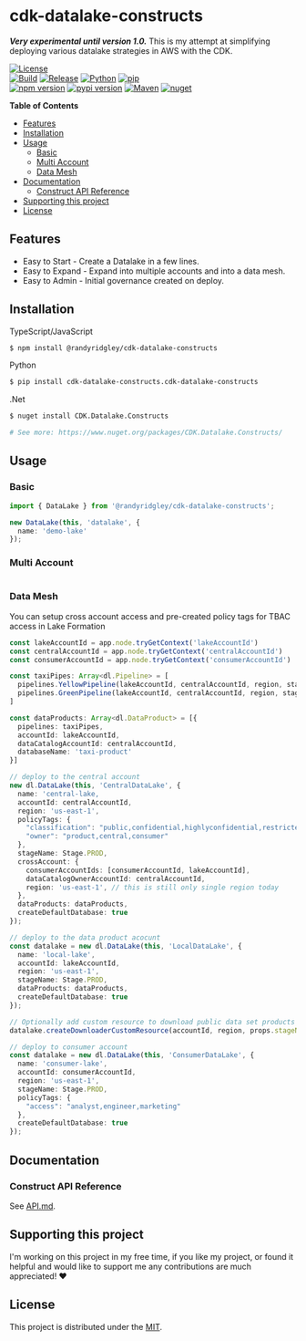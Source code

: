 # cdk-datalake-constructs  <!-- omit in toc -->

***Very experimental until version 1.0.***
This is my attempt at simplifying deploying various datalake strategies in AWS with the CDK.

[![License](https://img.shields.io/badge/License-MIT-green)](https://opensource.org/licenses/MIT)  
[![Build](https://github.com/randyridgley/cdk-datalake-constructs/workflows/build/badge.svg)](https://github.com/randyridgley/cdk-datalake-constructs/workflows/build.yml) 
[![Release](https://github.com/randyridgley/cdk-datalake-constructs/workflows/release/badge.svg)](https://github.com/randyridgley/cdk-datalake-constructs/workflows/release.yml)
[![Python](https://img.shields.io/pypi/pyversions/cdk-datalake-constructs)](https://pypi.org) [![pip](https://img.shields.io/badge/pip%20install-cdk--datalake--constructs-blue)](https://pypi.org/project/cdk-datalake-constructs/)  
[![npm version](https://img.shields.io/npm/v/cdk-datalake-constructs)](https://www.npmjs.com/package/cdk-datalake-constructs) [![pypi version](https://img.shields.io/pypi/v/cdk-datalake-constructs)](https://pypi.org/project/cdk-datalake-constructs/) [![Maven](https://img.shields.io/maven-central/v/io.github.randyridgley/cdk-datalake-constructs)](https://search.maven.org/search?q=a:cdk-datalake-constructs) [![nuget](https://img.shields.io/nuget/v/Cdk.Datalake.Constructs)](https://www.nuget.org/packages/Cdk.Datalake.Constructs/)

**Table of Contents**

- [Features](#features)
- [Installation](#installation)
- [Usage](#usage)
  - [Basic](#basic)
  - [Multi Account](#multi-account)
  - [Data Mesh](#data-mesh)
- [Documentation](#documentation)
  - [Construct API Reference](#construct-api-reference)
- [Supporting this project](#supporting-this-project)
- [License](#license)

## Features

- Easy to Start - Create a Datalake in a few lines.
- Easy to Expand - Expand into multiple accounts and into a data mesh.
- Easy to Admin - Initial governance created on deploy.

## Installation

TypeScript/JavaScript

```sh
$ npm install @randyridgley/cdk-datalake-constructs
```

Python

```sh
$ pip install cdk-datalake-constructs.cdk-datalake-constructs
```

.Net

```sh
$ nuget install CDK.Datalake.Constructs

# See more: https://www.nuget.org/packages/CDK.Datalake.Constructs/
```

## Usage

### Basic

```ts
import { DataLake } from '@randyridgley/cdk-datalake-constructs';

new DataLake(this, 'datalake', {
  name: 'demo-lake'
});
```

### Multi Account

```ts

```

### Data Mesh
You can setup cross account access and pre-created policy tags for TBAC access in Lake Formation

```ts
const lakeAccountId = app.node.tryGetContext('lakeAccountId')
const centralAccountId = app.node.tryGetContext('centralAccountId')
const consumerAccountId = app.node.tryGetContext('consumerAccountId')

const taxiPipes: Array<dl.Pipeline> = [
  pipelines.YellowPipeline(lakeAccountId, centralAccountId, region, stage),
  pipelines.GreenPipeline(lakeAccountId, centralAccountId, region, stage),
]

const dataProducts: Array<dl.DataProduct> = [{
  pipelines: taxiPipes,
  accountId: lakeAccountId,
  dataCatalogAccountId: centralAccountId,
  databaseName: 'taxi-product'
}]

// deploy to the central account
new dl.DataLake(this, 'CentralDataLake', {
  name: 'central-lake,
  accountId: centralAccountId,
  region: 'us-east-1',
  policyTags: {
    "classification": "public,confidential,highlyconfidential,restricted,critical",
    "owner": "product,central,consumer"
  },
  stageName: Stage.PROD,
  crossAccount: {
    consumerAccountIds: [consumerAccountId, lakeAccountId],
    dataCatalogOwnerAccountId: centralAccountId,
    region: 'us-east-1', // this is still only single region today    
  },
  dataProducts: dataProducts,
  createDefaultDatabase: true
});

// deploy to the data product acocunt
const datalake = new dl.DataLake(this, 'LocalDataLake', {
  name: 'local-lake',
  accountId: lakeAccountId,
  region: 'us-east-1',
  stageName: Stage.PROD,
  dataProducts: dataProducts,
  createDefaultDatabase: true
});

// Optionally add custom resource to download public data set products
datalake.createDownloaderCustomResource(accountId, region, props.stageName)

// deploy to consumer account
const datalake = new dl.DataLake(this, 'ConsumerDataLake', {
  name: 'consumer-lake',
  accountId: consumerAccountId,
  region: 'us-east-1',
  stageName: Stage.PROD,
  policyTags: {
    "access": "analyst,engineer,marketing"
  },
  createDefaultDatabase: true
});
```

## Documentation

### Construct API Reference

See [API.md](./API.md).


## Supporting this project

I'm working on this project in my free time, if you like my project, or found it helpful and would like to support me any contributions are much appreciated! ❤️

## License

This project is distributed under the [MIT](./LICENSE).

